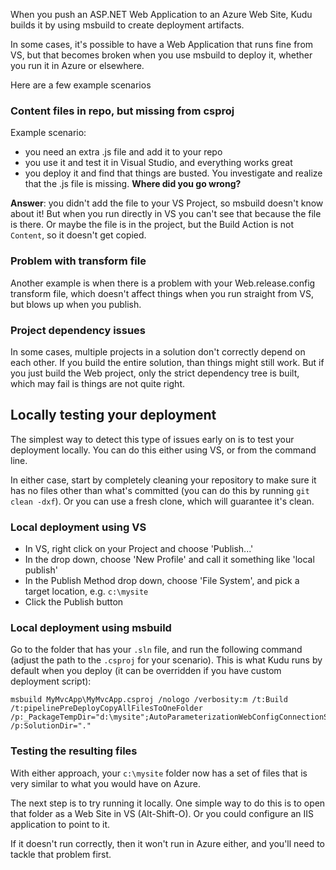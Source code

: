 When you push an ASP.NET Web Application to an Azure Web Site, Kudu builds it by using msbuild to create deployment artifacts.

In some cases, it's possible to have a Web Application that runs fine from VS, but that becomes broken when you use msbuild to deploy it, whether you run it in Azure or elsewhere.

Here are a few example scenarios

### Content files in repo, but missing from csproj

Example scenario:
- you need an extra .js file and add it to your repo
- you use it and test it in Visual Studio, and everything works great
- you deploy it and find that things are busted. You investigate and realize that the .js file is missing. **Where did you go wrong?**

**Answer**: you didn't add the file to your VS Project, so msbuild doesn't know about it! But when you run directly in VS you can't see that because the file is there. Or maybe the file is in the project, but the Build Action is not `Content`, so it doesn't get copied.

### Problem with transform file

Another example is when there is a problem with your Web.release.config transform file, which doesn't affect things when you run straight from VS, but blows up when you publish.


### Project dependency issues

In some cases, multiple projects in a solution don't correctly depend on each other. If you build the entire solution, than things might still work. But if you just build the Web project, only the strict dependency tree is built, which may fail is things are not quite right.


## Locally testing your deployment

The simplest way to detect this type of issues early on is to test your deployment locally. You can do this either using VS, or from the command line.

In either case, start by completely cleaning your repository to make sure it has no files other than what's committed (you can do this by running `git clean -dxf`). Or you can use a fresh clone, which will guarantee it's clean.

### Local deployment using VS

- In VS, right click on your Project and choose 'Publish...'
- In the drop down, choose 'New Profile' and call it something like 'local publish'
- In the Publish Method drop down, choose 'File System', and pick a target location, e.g. `c:\mysite`
- Click the Publish button

### Local deployment using msbuild

Go to the folder that has your `.sln` file, and run the following command (adjust the path to the `.csproj` for your scenario). This is what Kudu runs by default when you deploy (it can be overridden if you have custom deployment script):

    msbuild MyMvcApp\MyMvcApp.csproj /nologo /verbosity:m /t:Build /t:pipelinePreDeployCopyAllFilesToOneFolder /p:_PackageTempDir="d:\mysite";AutoParameterizationWebConfigConnectionStrings=false;Configuration=Release;UseSharedCompilation=false /p:SolutionDir="."

### Testing the resulting files

With either approach, your `c:\mysite` folder now has a set of files that is very similar to what you would have on Azure.

The next step is to try running it locally. One simple way to do this is to open that folder as a Web Site in VS (Alt-Shift-O). Or you could configure an IIS application to point to it.

If it doesn't run correctly, then it won't run in Azure either, and you'll need to tackle that problem first.
